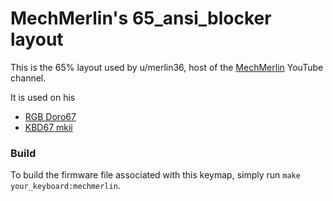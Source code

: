 # MechMerlin's 65_ansi_blocker layout

This is the 65% layout used by u/merlin36, host of the [MechMerlin](www.youtube.com/mechmerlin) 
YouTube channel.

It is used on his   
* [RGB Doro67](https://github.com/qmk/qmk_firmware/tree/master/keyboards/doro67/rgb)
* [KBD67 mkii](https://github.com/qmk/qmk_firmware/tree/master/keyboards/kbdfans/kbd67/mkiirgb/v1)

### Build
To build the firmware file associated with this keymap, simply run `make your_keyboard:mechmerlin`.